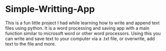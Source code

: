 # Simple-Writting-App
This is a fun little project I had while learning how to write and append text files using python. It is a word processing and 
saving app with a main function similar to microsoft word or other word processors. Using this you can write and save text 
to your computer via a .txt file, or overwrite, add text to the file and more. 

